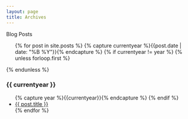 ```yaml
---
layout: page
title: Archives
---
```


Blog Posts

<div class="posts">
	<ul class="post">
		{% for post in site.posts %}
		  {% capture currentyear %}{{post.date | date: "%B %Y"}}{% endcapture %}
		  {% if currentyear != year %}
		    {% unless forloop.first %}</ul>{% endunless %}
		    <h3>{{ currentyear }}</h3>
		    <ul>
		    {% capture year %}{{currentyear}}{% endcapture %} 
		  {% endif %}
		    <li class="post-title"><a href="{{ post.url }}">{{ post.title }}</a></li>
		{% endfor %}
	</ul>
</div>